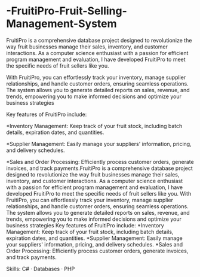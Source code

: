 # -FruitiPro-Fruit-Selling-Management-System
FruitiPro is a comprehensive database project designed to revolutionize the way fruit businesses manage their sales, inventory, and customer interactions. As a computer science enthusiast with a passion for efficient program management and evaluation, I have developed FruitiPro to meet the specific needs of fruit sellers like you.

With FruitiPro, you can effortlessly track your inventory, manage supplier relationships, and handle customer orders, ensuring seamless operations. The system allows you to generate detailed reports on sales, revenue, and trends, empowering you to make informed decisions and optimize your business strategies

Key features of FruitiPro include:

*Inventory Management: Keep track of your fruit stock, including batch details, expiration dates, and quantities.

*Supplier Management: Easily manage your suppliers' information, pricing, and delivery schedules.

*Sales and Order Processing: Efficiently process customer orders, generate invoices, and track payments.FruitiPro is a comprehensive database project designed to revolutionize the way fruit businesses manage their sales, inventory, and customer interactions. As a computer science enthusiast with a passion for efficient program management and evaluation, I have developed FruitiPro to meet the specific needs of fruit sellers like you. With FruitiPro, you can effortlessly track your inventory, manage supplier relationships, and handle customer orders, ensuring seamless operations. The system allows you to generate detailed reports on sales, revenue, and trends, empowering you to make informed decisions and optimize your business strategies Key features of FruitiPro include: *Inventory Management: Keep track of your fruit stock, including batch details, expiration dates, and quantities. *Supplier Management: Easily manage your suppliers' information, pricing, and delivery schedules. *Sales and Order Processing: Efficiently process customer orders, generate invoices, and track payments.

Skills: C# · Databases · PHP
